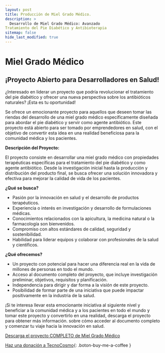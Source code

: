 ```yaml
---
layout: post
title: Producción de Miel Grado Médico.
description: >
  Desarrollo de Miel Grado Médico: Avanzado
Tratamiento del Pie Diabético y Antibioterapia
sitemap: false
hide_last_modified: true
---
```


# Miel Grado Médico 

## ¡Proyecto Abierto para Desarrolladores en Salud! ##

¿Interesado en liderar un proyecto que podría revolucionar el tratamiento del pie diabético y ofrecer una nueva perspectiva sobre los antibióticos naturales? ¡Esta es tu oportunidad!

Se ofrece un emocionante proyecto para aquellos que deseen tomar las riendas del desarrollo de una miel grado médico específicamente diseñada para abordar el pie diabético y servir como agente antibiótico. Este proyecto está abierto para ser tomado por emprendedores en salud, con el objetivo de convertir esta idea en una realidad beneficiosa para la comunidad médica y los pacientes.

**Descripción del Proyecto:**

El proyecto consiste en desarrollar una miel grado médico con propiedades terapéuticas específicas para el tratamiento del pie diabético y como agente antibiótico. Desde la investigación inicial hasta la producción y distribución del producto final, se busca ofrecer una solución innovadora y efectiva para mejorar la calidad de vida de los pacientes.

**¿Qué se busca?**

- Pasión por la innovación en salud y el desarrollo de productos terapéuticos.
- Experiencia o interés en investigación y desarrollo de formulaciones médicas.
- Conocimientos relacionados con la apicultura, la medicina natural o la farmacología son bienvenidos.
- Compromiso con altos estándares de calidad, seguridad y sostenibilidad.
- Habilidad para liderar equipos y colaborar con profesionales de la salud y científicos.

**¿Qué ofrecemos?**

- Un proyecto con potencial para hacer una diferencia real en la vida de millones de personas en todo el mundo.
- Acceso al documento completo del proyecto, que incluye investigación preliminar, objetivos, requisitos y planificación.
- Independencia para dirigir y dar forma a la visión de este proyecto.
- Posibilidad de formar parte de una iniciativa que puede impactar positivamente en la industria de la salud.

¡Si te interesa llevar esta emocionante iniciativa al siguiente nivel y beneficiar a la comunidad médica y a los pacientes en todo el mundo y tomar este proyecto y convertirlo en una realidad, descarga el proyecto para obtener más información. sobre cómo acceder al documento completo y comenzar tu viaje hacia la innovación en salud.

[Descarga el proyecto COMPLETO de Miel Grado Médico ](https://www.dropbox.com/scl/fo/6x2i2ahyp3tqv5vqozkjq/h?rlkey=adcvriwk4n8it65s0xwxxqvxv&dl=0)

[Haz una donación a TecnoCosmo](https://www.buymeacoffee.com/nain.taleb){: .boton-buy-me-a-coffee }

<object data="../mielGradoMedico.pdf" width="100%" height="600" type='application/pdf'></object>
